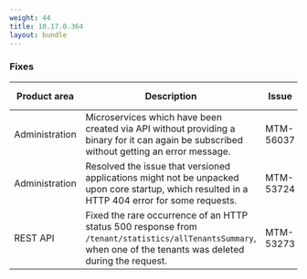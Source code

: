 ```yaml
---
weight: 44
title: 10.17.0.364
layout: bundle
---
```


<!--10.17.0.347 - 10.17.0.364-->

### Fixes

<table>
<colgroup>
<col style="width: 15%;">
<col style="width:50%;">
<col style="width: 10%;">
<col style="width: 12%;">
<col style="width: 13%;">
</colgroup>
<thead><tr>
<th>
Product area</th>
<th>
Description</th>
<th>
Issue</th>
<th>
Build version</th>
<th>Build comp.</th>
</tr>
</thead><tbody>

<tr>
<td>Administration</td>
<td>Microservices which have been created via API without providing a binary for it can again be subscribed without getting an error message.</td>
<td>MTM-56037</td>
<td>10.17.0.347</td>
<td>UI</td>
</tr>

<tr>
<td>Administration</td>
<td>Resolved the issue that versioned applications might not be unpacked upon core startup, which resulted in a HTTP 404 error for some requests.</td>
<td>MTM-53724</td>
<td>10.17.0.347</td>
<td>Core</td>
</tr>

<tr>
<td>REST API</td>
<td>Fixed the rare occurrence of an HTTP status 500 response from <code>/tenant/statistics/allTenantsSummary</code>, when one of the tenants was deleted during the request.</td>
<td>MTM-53273</td>
<td>10.17.0.358</td>
<td>Core</td>
</tr>

</tbody></table>
